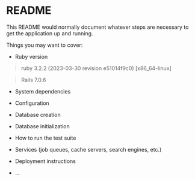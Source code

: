 # README

This README would normally document whatever steps are necessary to get the
application up and running.

Things you may want to cover:

* Ruby version

> ruby 3.2.2 (2023-03-30 revision e51014f9c0) [x86_64-linux]

> Rails 7.0.6


* System dependencies

* Configuration

* Database creation

* Database initialization

* How to run the test suite

* Services (job queues, cache servers, search engines, etc.)

* Deployment instructions

* ...
